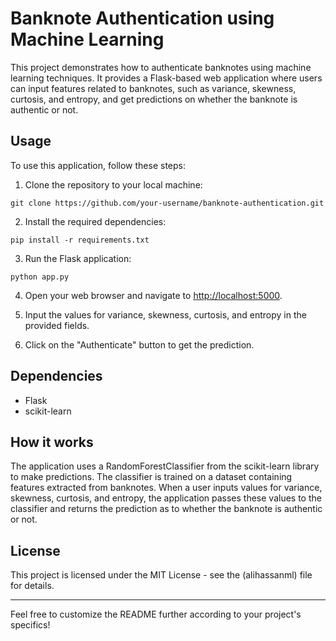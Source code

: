 # Banknote Authentication using Machine Learning

This project demonstrates how to authenticate banknotes using machine learning techniques. It provides a Flask-based web application where users can input features related to banknotes, such as variance, skewness, curtosis, and entropy, and get predictions on whether the banknote is authentic or not.

## Usage

To use this application, follow these steps:

1. Clone the repository to your local machine:

```
git clone https://github.com/your-username/banknote-authentication.git
```

2. Install the required dependencies:

```
pip install -r requirements.txt
```

3. Run the Flask application:

```
python app.py
```

4. Open your web browser and navigate to [http://localhost:5000](http://localhost:5000).

5. Input the values for variance, skewness, curtosis, and entropy in the provided fields.

6. Click on the "Authenticate" button to get the prediction.

## Dependencies

- Flask
- scikit-learn

## How it works

The application uses a RandomForestClassifier from the scikit-learn library to make predictions. The classifier is trained on a dataset containing features extracted from banknotes. When a user inputs values for variance, skewness, curtosis, and entropy, the application passes these values to the classifier and returns the prediction as to whether the banknote is authentic or not.

## License

This project is licensed under the MIT License - see the (alihassanml) file for details.

---

Feel free to customize the README further according to your project's specifics!
